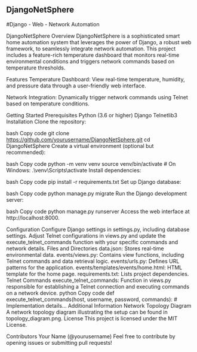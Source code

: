 ## DjangoNetSphere
#Django - Web - Network Automation

DjangoNetSphere
Overview
DjangoNetSphere is a sophisticated smart home automation system that leverages the power of Django, a robust web framework, to seamlessly integrate network automation. This project includes a feature-rich temperature dashboard that monitors real-time environmental conditions and triggers network commands based on temperature thresholds.

Features
Temperature Dashboard: View real-time temperature, humidity, and pressure data through a user-friendly web interface.

Network Integration: Dynamically trigger network commands using Telnet based on temperature conditions.

Getting Started
Prerequisites
Python (3.6 or higher)
Django
Telnetlib3
Installation
Clone the repository:

bash
Copy code
git clone https://github.com/yourusername/DjangoNetSphere.git
cd DjangoNetSphere
Create a virtual environment (optional but recommended):

bash
Copy code
python -m venv venv
source venv/bin/activate  # On Windows: .\venv\Scripts\activate
Install dependencies:

bash
Copy code
pip install -r requirements.txt
Set up Django database:

bash
Copy code
python manage.py migrate
Run the Django development server:

bash
Copy code
python manage.py runserver
Access the web interface at http://localhost:8000.

Configuration
Configure Django settings in settings.py, including database settings.
Adjust Telnet configurations in views.py and update the execute_telnet_commands function with your specific commands and network details.
Files and Directories
data.json: Stores real-time environmental data.
events/views.py: Contains view functions, including Telnet commands and data retrieval logic.
events/urls.py: Defines URL patterns for the application.
events/templates/events/home.html: HTML template for the home page.
requirements.txt: Lists project dependencies.
Telnet Commands
execute_telnet_commands: Function in views.py responsible for establishing a Telnet connection and executing commands on a network device.
python
Copy code
def execute_telnet_commands(host, username, password, commands):
    # Implementation details...
Additional Information
Network Topology Diagram
A network topology diagram illustrating the setup can be found in topology_diagram.png.
License
This project is licensed under the MIT License.

Contributors
Your Name (@yourusername)
Feel free to contribute by opening issues or submitting pull requests!